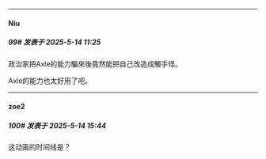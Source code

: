 ﻿
*****

####  Niu  
##### 99#       发表于 2025-5-14 11:25

政治家把Axle的能力騙來後竟然能把自己改造成觸手怪。

Axle的能力也太好用了吧。


*****

####  zoe2  
##### 100#       发表于 2025-5-14 15:44

这动画的时间线是？

